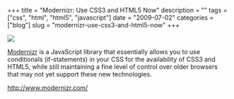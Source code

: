 +++
title = "Modernizr: Use CSS3 and HTML5 Now"
description = ""
tags = ["css", "html", "html5", "javascript"]
date = "2009-07-02"
categories = ["blog"]
slug = "modernizr-use-css3-and-html5-now"
+++



  <div class="notebook-screenshot"><a href="http://www.modernizr.com/"><img src="http://media.konigi.com/bluga/wt4a4cb0376fcb5.jpg"/></a></div><p><a href="http://www.modernizr.com/">Modernizr</a> is a JavaScript library that essentially allows you to use conditionals (if-statements) in your CSS for the availability of CSS3 and HTML5, while still maintaining a fine level of control over older browsers that may not yet support these new technologies.</p>
    
  <a href="http://www.modernizr.com/">http://www.modernizr.com/</a>
